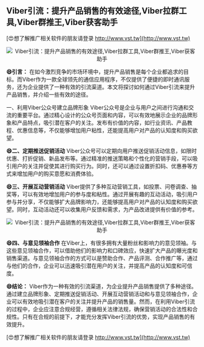 ## **Viber引流：提升产品销售的有效途径,Viber拉群工具,Viber群推王,Viber获客助手**

[😍想了解推广相关软件的朋友请登录 http://www.vst.tw](http://www.vst.tw)

 <center><img src="https://vst.tw/MP4/tuiguang/png/3.png" alt="Viber引流：提升产品销售的有效途径,Viber拉群工具,Viber群推王,Viber获客助手"></center>

**😄引言：**
在如今激烈竞争的市场环境中，提升产品销售是每个企业都追求的目标。而Viber作为一款全球领先的通信应用程序，不仅提供了便捷的即时通讯服务，还为企业提供了一种有效的引流渠道。本文将探讨如何通过Viber引流来提升产品销售，并介绍一些有效的途径。

一、利用Viber公众号建立品牌形象
Viber公众号是企业与用户之间进行沟通和交流的重要平台。通过精心设计的公众号页面和内容，可以有效地展示企业的品牌形象和产品特点，吸引潜在客户的关注。发布有价值的内容，如行业资讯、产品教程、优惠信息等，不仅能够增加用户粘性，还能提高用户对产品的认知度和购买欲望。

**😄二、定期推送促销活动**
Viber公众号可以定期向用户推送促销活动信息，如限时优惠、打折促销、新品发布等。通过精准的推送策略和个性化的营销手段，可以吸引用户的关注并促使其进行购买行为。同时，还可以通过设置折扣码、优惠券等方式来增加用户的购买意愿和消费体验。

**😄三、开展互动营销活动**
Viber提供了多种互动营销工具，如投票、问卷调查、抽奖等，可以有效地增加用户的参与度和粘性。通过开展有趣的互动活动，吸引用户参与并分享，不仅能够扩大品牌影响力，还能够提高用户对产品的认知度和购买欲望。同时，互动活动还可以收集用户反馈和需求，为产品改进提供有价值的参考。

 <center><img src="https://vst.tw/MP4/tuiguang/png/8.png" alt="Viber引流：提升产品销售的有效途径,Viber拉群工具,Viber群推王,Viber获客助手"></center>

**😄四、与意见领袖合作**
在Viber上，有很多拥有大量粉丝和影响力的意见领袖。与这些意见领袖合作，可以借助他们的影响力和口碑效应，快速扩大产品的曝光度和销售渠道。与意见领袖合作的方式可以是赞助合作、产品评测、合作推广等，通过与他们的合作，企业可以迅速吸引潜在用户的关注，并提高产品的认知度和可信度。

**😄结论：**
Viber作为一种有效的引流渠道，为企业提升产品销售提供了多种途径。通过建立品牌形象、定期推送促销活动、开展互动营销活动和与意见领袖合作，企业可以有效地吸引潜在客户的关注并提升产品的销售量。然而，在利用Viber引流的过程中，企业应注意合规经营，遵循相关法律法规，确保营销活动的合法性和合规性。只有在合规的前提下，才能充分发挥Viber引流的优势，实现产品销售的有效提升。

[😍想了解推广相关软件的朋友请登录 http://www.vst.tw](http://www.vst.tw)



